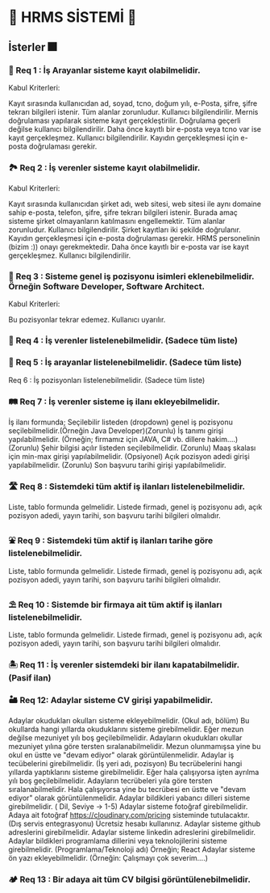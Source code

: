 #  🎇  HRMS SİSTEMİ  🎇 

## İsterler 🎆

### 🎑 Req 1 : İş Arayanlar sisteme kayıt olabilmelidir.

Kabul Kriterleri:

Kayıt sırasında kullanıcıdan ad, soyad, tcno, doğum yılı, e-Posta, şifre, şifre tekrarı bilgileri istenir.
Tüm alanlar zorunludur. Kullanıcı bilgilendirilir.
Mernis doğrulaması yapılarak sisteme kayıt gerçekleştirilir.
Doğrulama geçerli değilse kullanıcı bilgilendirilir.
Daha önce kayıtlı bir e-posta veya tcno var ise kayıt gerçekleşmez. Kullanıcı bilgilendirilir.
Kayıdın gerçekleşmesi için e-posta doğrulaması gerekir.

###  🏞 Req 2 : İş verenler sisteme kayıt olabilmelidir.

Kabul Kriterleri:

Kayıt sırasında kullanıcıdan şirket adı, web sitesi, web sitesi ile aynı domaine sahip e-posta, telefon, şifre, şifre tekrarı bilgileri istenir. Burada amaç sisteme şirket olmayanların katılmasını engellemektir.
Tüm alanlar zorunludur. Kullanıcı bilgilendirilir.
Şirket kayıtları iki şekilde doğrulanır. Kayıdın gerçekleşmesi için e-posta doğrulaması gerekir. HRMS personelinin (bizim :)) onayı gerekmektedir.
Daha önce kayıtlı bir e-posta var ise kayıt gerçekleşmez. Kullanıcı bilgilendirilir.

### 🌅 Req 3 : Sisteme genel iş pozisyonu isimleri eklenebilmelidir. Örneğin Software Developer, Software Architect.

Kabul Kriterleri:

Bu pozisyonlar tekrar edemez. Kullanıcı uyarılır.

### 🌄 Req 4 : İş verenler listelenebilmelidir. (Sadece tüm liste)

### 🌠 Req 5 : İş arayanlar listelenebilmelidir. (Sadece tüm liste)

Req 6 : İş pozisyonları listelenebilmelidir. (Sadece tüm liste)

### 🛤 Req 7 : İş verenler sisteme iş ilanı ekleyebilmelidir.

İş ilanı formunda;
Seçilebilir listeden (dropdown) genel iş pozisyonu seçilebilmelidir.(Örneğin Java Developer)(Zorunlu)
İş tanımı girişi yapılabilmelidir. (Örneğin; firmamız için JAVA, C# vb. dillere hakim....)(Zorunlu)
Şehir bilgisi açılır listeden seçilebilmelidir. (Zorunlu)
Maaş skalası için min-max girişi yapılabilmelidir. (Opsiyonel)
Açık pozisyon adedi girişi yapılabilmelidir. (Zorunlu)
Son başvuru tarihi girişi yapılabilmelidir.

### 🛣 Req 8 : Sistemdeki tüm aktif iş ilanları listelenebilmelidir.

Liste, tablo formunda gelmelidir.
Listede firmadı, genel iş pozisyonu adı, açık pozisyon adedi, yayın tarihi, son başvuru tarihi bilgileri olmalıdır.

### ⛲️ Req 9 : Sistemdeki tüm aktif iş ilanları tarihe göre listelenebilmelidir.

Liste, tablo formunda gelmelidir.
Listede firmadı, genel iş pozisyonu adı, açık pozisyon adedi, yayın tarihi, son başvuru tarihi bilgileri olmalıdır.

### ⛱ Req 10 : Sistemde bir firmaya ait tüm aktif iş ilanları listelenebilmelidir.

Liste, tablo formunda gelmelidir.
Listede firmadı, genel iş pozisyonu adı, açık pozisyon adedi, yayın tarihi, son başvuru tarihi bilgileri olmalıdır.

### 🏝 Req 11 : İş verenler sistemdeki bir ilanı kapatabilmelidir. (Pasif ilan)

### 🏜 Req 12: Adaylar sisteme CV girişi yapabilmelidir.

Adaylar okudukları okulları sisteme ekleyebilmelidir. (Okul adı, bölüm)
Bu okullarda hangi yıllarda okuduklarını sisteme girebilmelidir.
Eğer mezun değilse mezuniyet yılı boş geçilebilmelidir.
Adayların okudukları okullar mezuniyet yılına göre tersten sıralanabilmelidir. Mezun olunmamışsa yine bu okul en üstte ve "devam ediyor" olarak görüntülenmelidir.
Adaylar iş tecübelerini girebilmelidir. (İş yeri adı, pozisyon)
Bu tecrübelerini hangi yıllarda yaptıklarını sisteme girebilmelidir.
Eğer hala çalışıyorsa işten ayrılma yılı boş geçilebilmelidir.
Adayların tecrübeleri yıla göre tersten sıralanabilmelidir. Hala çalışıyorsa yine bu tecrübesi en üstte ve "devam ediyor" olarak görüntülenmelidir.
Adaylar bildikleri yabancı dilleri sisteme girebilmelidir. ( Dil, Seviye -> 1-5)
Adaylar sisteme fotoğraf girebilmelidir. Adaya ait fotoğraf https://cloudinary.com/pricing sisteminde tutulacaktır. (Dış servis entegrasyonu) Ücretsiz hesabı kullanınız.
Adaylar sisteme github adreslerini girebilmelidir.
Adaylar sisteme linkedin adreslerini girebilmelidir.
Adaylar bildikleri programlama dillerini veya teknolojilerini sisteme girebilmelidir. (Programlama/Teknoloji adı) Örneğin; React
Adaylar sisteme ön yazı ekleyebilmelidir. (Örneğin: Çalışmayı çok severim....)

### 🏕 Req 13 : Bir adaya ait tüm CV bilgisi görüntülenebilmelidir.

